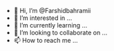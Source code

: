 - 👋 Hi, I’m @Farshidbahramii
- 👀 I’m interested in ...
- 🌱 I’m currently learning ...
- 💞️ I’m looking to collaborate on ...
- 📫 How to reach me ...

<!---
Farshidbahramii/Farshidbahramii is a ✨ special ✨ repository because its `README.md` (this file) appears on your GitHub profile.
You can click the Preview link to take a look at your changes.
--->
